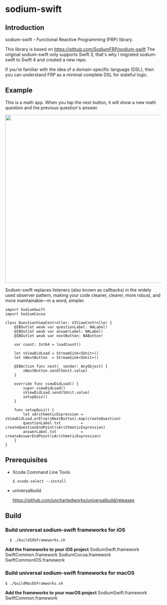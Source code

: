 # sodium-swift
## Introduction
sodium-swift - Functional Reactive Programming (FRP) library.

This library is based on https://github.com/SodiumFRP/sodium-swift
The original sodium-swift only supports Swift 3, that's why I migrated sodium-swift to Swift 4 and created a new repo.

If you’re familiar with the idea of a domain-specific language (DSL), then you can understand FRP as a minimal complete DSL for stateful logic.

## Example
This is a math app. When you tap the next button, it will show a new math question and the previous question's answer.

<img src="https://user-images.githubusercontent.com/4646838/36061995-bd7bba2e-0e63-11e8-9bae-dcc525bfad99.png"  width="540"/>

Sodium-swift replaces listeners (also known as callbacks) in the widely used observer pattern, making your code cleaner, clearer, more robust, and more maintainable—in a word, simpler.

```import UIKit
import SodiumSwift
import SodiumCocoa

class QuestionViewController: UIViewController {
    @IBOutlet weak var questionLabel: NALabel!
    @IBOutlet weak var answerLabel: NALabel!
    @IBOutlet weak var nextButton: NAButton!

    var count: Int64 = loadCount()

    let sViewDidLoad = StreamSink<SUnit>()
    let sNextButton  = StreamSink<SUnit>()

    @IBAction func next(_ sender: AnyObject) {
        sNextButton.send(SUnit.value)
    }

    override func viewDidLoad() {
        super.viewDidLoad()
        sViewDidLoad.send(SUnit.value)
        setupQuiz()
    }

    func setupQuiz() {
        let sArithmeticExpression = sViewDidLoad.orElse(sNextButton).map(createQuestion)
        questionLabel.txt         = createQuestionEndPoint(sArithmeticExpression)
        answerLabel.txt           = createAnswerEndPoint(sArithmeticExpression)
    }
}
```

## Prerequisites
- Xcode Command Line Tools
   
   ```$ xcode-select --install```
  
- universalbuild
  
  https://github.com/unchartedworks/universalbuild/releases

## Build
### Build universal sodium-swift frameworks for iOS
      $ ./buildIOSFrameworks.sh
        
**Add the frameworks to your iOS project**
SodiumSwift.framework
SwiftCommon.framework
SodiumCocoa.framework
SwiftCommonIOS.framework


### Build universal sodium-swift frameworks for macOS
    $ ./buildMacOSFramworks.sh

**Add the frameworks to your macOS project**
SodiumSwift.framework
SwiftCommon.framework

